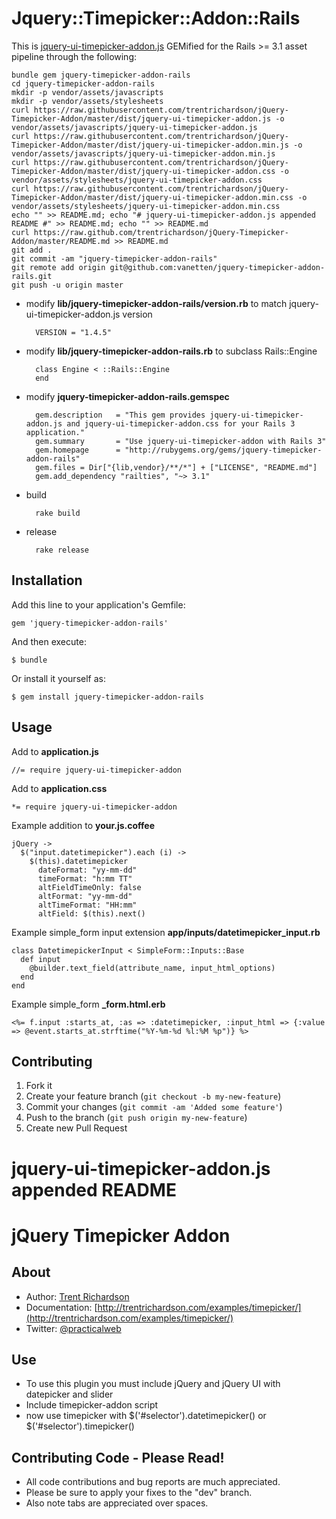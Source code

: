 # Jquery::Timepicker::Addon::Rails

This is [jquery-ui-timepicker-addon.js](https://github.com/trentrichardson/jQuery-Timepicker-Addon) GEMified for the Rails >= 3.1 asset pipeline through the following:

	bundle gem jquery-timepicker-addon-rails
	cd jquery-timepicker-addon-rails
	mkdir -p vendor/assets/javascripts
	mkdir -p vendor/assets/stylesheets
	curl https://raw.githubusercontent.com/trentrichardson/jQuery-Timepicker-Addon/master/dist/jquery-ui-timepicker-addon.js -o vendor/assets/javascripts/jquery-ui-timepicker-addon.js
	curl https://raw.githubusercontent.com/trentrichardson/jQuery-Timepicker-Addon/master/dist/jquery-ui-timepicker-addon.min.js -o vendor/assets/javascripts/jquery-ui-timepicker-addon.min.js
	curl https://raw.githubusercontent.com/trentrichardson/jQuery-Timepicker-Addon/master/dist/jquery-ui-timepicker-addon.css -o vendor/assets/stylesheets/jquery-ui-timepicker-addon.css
	curl https://raw.githubusercontent.com/trentrichardson/jQuery-Timepicker-Addon/master/dist/jquery-ui-timepicker-addon.min.css -o vendor/assets/stylesheets/jquery-ui-timepicker-addon.min.css
	echo "" >> README.md; echo "# jquery-ui-timepicker-addon.js appended README #" >> README.md; echo "" >> README.md
	curl https://raw.github.com/trentrichardson/jQuery-Timepicker-Addon/master/README.md >> README.md
	git add .
	git commit -am "jquery-timepicker-addon-rails"
	git remote add origin git@github.com:vanetten/jquery-timepicker-addon-rails.git
	git push -u origin master

* modify **lib/jquery-timepicker-addon-rails/version.rb** to match jquery-ui-timepicker-addon.js version

		VERSION = "1.4.5"

* modify **lib/jquery-timepicker-addon-rails.rb** to subclass Rails::Engine

		class Engine < ::Rails::Engine
		end

* modify **jquery-timepicker-addon-rails.gemspec**

		gem.description   = "This gem provides jquery-ui-timepicker-addon.js and jquery-ui-timepicker-addon.css for your Rails 3 application."
		gem.summary       = "Use jquery-ui-timepicker-addon with Rails 3"
		gem.homepage      = "http://rubygems.org/gems/jquery-timepicker-addon-rails"
		gem.files = Dir["{lib,vendor}/**/*"] + ["LICENSE", "README.md"]
		gem.add_dependency "railties", "~> 3.1"

* build

		rake build

* release

		rake release

## Installation

Add this line to your application's Gemfile:

    gem 'jquery-timepicker-addon-rails'

And then execute:

    $ bundle

Or install it yourself as:

    $ gem install jquery-timepicker-addon-rails

## Usage

Add to **application.js**

	//= require jquery-ui-timepicker-addon

Add to **application.css**

	*= require jquery-ui-timepicker-addon

Example addition to **your.js.coffee**

	jQuery ->
	  $("input.datetimepicker").each (i) ->
	    $(this).datetimepicker
	      dateFormat: "yy-mm-dd"
	      timeFormat: "h:mm TT"
	      altFieldTimeOnly: false
	      altFormat: "yy-mm-dd"
	      altTimeFormat: "HH:mm"
	      altField: $(this).next()

Example simple_form input extension **app/inputs/datetimepicker_input.rb**

	class DatetimepickerInput < SimpleForm::Inputs::Base
	  def input
	    @builder.text_field(attribute_name, input_html_options)
	  end
	end

Example simple_form **_form.html.erb**

	<%= f.input :starts_at, :as => :datetimepicker, :input_html => {:value => @event.starts_at.strftime("%Y-%m-%d %l:%M %p")} %>

## Contributing

1. Fork it
2. Create your feature branch (`git checkout -b my-new-feature`)
3. Commit your changes (`git commit -am 'Added some feature'`)
4. Push to the branch (`git push origin my-new-feature`)
5. Create new Pull Request

# jquery-ui-timepicker-addon.js appended README #

jQuery Timepicker Addon
=======================

About
-----
- Author: [Trent Richardson](http://trentrichardson.com)
- Documentation: [http://trentrichardson.com/examples/timepicker/](http://trentrichardson.com/examples/timepicker/)
- Twitter: [@practicalweb](http://twitter.com/practicalweb)

Use
---
- To use this plugin you must include jQuery and jQuery UI with datepicker and slider
- Include timepicker-addon script
- now use timepicker with $('#selector').datetimepicker() or $('#selector').timepicker()

Contributing Code - Please Read!
--------------------------------
- All code contributions and bug reports are much appreciated.
- Please be sure to apply your fixes to the "dev" branch.
- Also note tabs are appreciated over spaces.